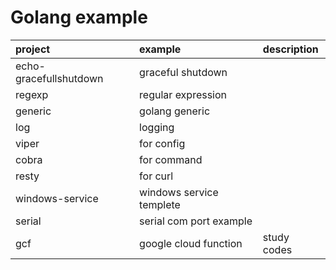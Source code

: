 # Golang example


|project|example|description|
|:---|:---|:---|
|echo-gracefullshutdown|graceful shutdown||
|regexp| regular expression||
|generic| golang generic||
|log| logging||
|viper| for config ||
|cobra| for command ||
|resty| for curl ||
|windows-service| windows service templete ||
|serial| serial com port example ||
|gcf| google cloud function | study codes|
